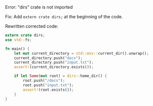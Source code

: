 Error: "dirs" crate is not imported

Fix: Add `extern crate dirs;` at the beginning of the code.

Rewritten corrected code:

```rs
extern crate dirs;
use std::fs;

fn main() {
    let mut current_directory = std::env::current_dir().unwrap();
    current_directory.push("docs");
    current_directory.push("input.txt");
    assert!(current_directory.exists());

    if let Some(mut root) = dirs::home_dir() {
        root.push("/docs");
        root.push("input.txt");
        assert!(root.exists());
    }
}
```
